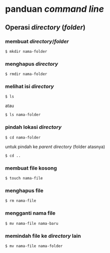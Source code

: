 # panduan *command line*

## Operasi *directory* (*folder*)

### membuat *directory*/*folder*

```
$ mkdir nama-folder
```

### menghapus *directory*

```
$ rmdir nama-folder
```

### melihat isi *directory*

```
$ ls
```

atau

```
$ ls nama-folder
```

### pindah lokasi *directory*

```
$ cd nama-folder
```

untuk pindah ke *parent directory* (folder atasnya)

```
$ cd ..
```

### membuat file kosong


```
$ touch nama-file
```

### menghapus file


```
$ rm nama-file
```

### mengganti nama file


```
$ mv nama-file nama-baru
```

### memindah file ke *directory* lain


```
$ mv nama-file nama-folder
```
